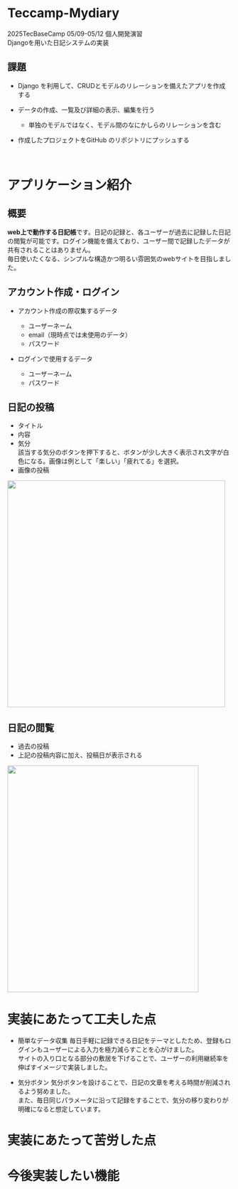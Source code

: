 # Teccamp-Mydiary  
  
2025TecBaseCamp 05/09-05/12 個人開発演習<br>
Djangoを用いた日記システムの実装
　
## 課題

- Django を利用して、CRUDとモデルのリレーションを備えたアプリを作成する
  
- データの作成、一覧及び詳細の表示、編集を行う
  - 単独のモデルではなく、モデル間のなにかしらのリレーションを含む
    
- 作成したプロジェクトをGitHub のリポジトリにプッシュする

<br>

# アプリケーション紹介
## 概要
**web上で動作する日記帳**です。日記の記録と、各ユーザーが過去に記録した日記の閲覧が可能です。ログイン機能を備えており、ユーザー間で記録したデータが共有されることはありません。<br>
毎日使いたくなる、シンプルな構造かつ明るい雰囲気のwebサイトを目指しました。

## アカウント作成・ログイン

- アカウント作成の際収集するデータ
  - ユーザーネーム
  - email（現時点では未使用のデータ）
  - パスワード
    
- ログインで使用するデータ
  - ユーザーネーム
  - パスワード

## 日記の投稿
 - タイトル
 - 内容
 - 気分<br>
該当する気分のボタンを押下すると、ボタンが少し大きく表示され文字が白色になる。画像は例として「楽しい」「疲れてる」を選択。
 - 画像の投稿
<img src="https://github.com/user-attachments/assets/e3a98f58-5a10-4c92-b4a0-a54b0d6666a0" width=490 height=510>

## 日記の閲覧
 - 過去の投稿
 - 上記の投稿内容に加え、投稿日が表示される
<img src="https://github.com/user-attachments/assets/1c7e0a5e-819e-4676-831e-e04273c4cc04" width=430 height=510>
<br>

# 実装にあたって工夫した点
 - 簡単なデータ収集
   毎日手軽に記録できる日記をテーマとしたため、登録もログインもユーザーによる入力を極力減らすことを心がけました。<br>
   サイトの入り口となる部分の敷居を下げることで、ユーザーの利用継続率を伸ばすイメージで実装しました。
  
 - 気分ボタン
   気分ボタンを設けることで、日記の文章を考える時間が削減されるよう努めました。<br>
   また、毎日同じパラメータに沿って記録をすることで、気分の移り変わりが明確になると想定しています。
   
# 実装にあたって苦労した点

# 今後実装したい機能
